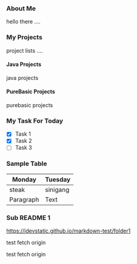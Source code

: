 ### About Me
hello there ....

### My Projects
project lists .... 

#### Java Projects
java projects

#### PureBasic Projects
purebasic projects

### My Task For Today

- [x] Task 1
- [x] Task 2
- [ ] Task 3

### Sample Table

| Monday | Tuesday |
| ----------- | ----------- |
| steak | sinigang |
| Paragraph | Text |

### Sub README 1

<https://jdevstatic.github.io/markdown-test/folder1>

test fetch origin

test fetch origin
